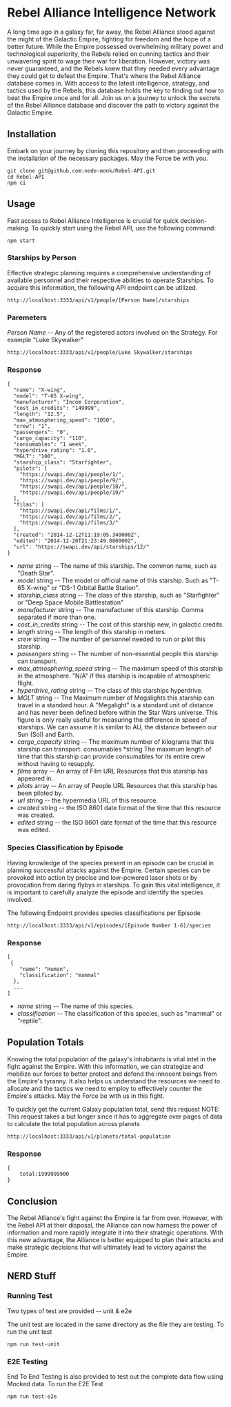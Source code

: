 # Rebel Alliance Intelligence Network

A long time ago in a galaxy far, far away, the Rebel Alliance stood against the might of the Galactic Empire, fighting for freedom and the hope of a better future. While the Empire possessed overwhelming military power and technological superiority, the Rebels relied on cunning tactics and their unwavering spirit to wage their war for liberation. However, victory was never guaranteed, and the Rebels knew that they needed every advantage they could get to defeat the Empire. That's where the Rebel Alliance database comes in. With access to the latest intelligence, strategy, and tactics used by the Rebels, this database holds the key to finding out how to beat the Empire once and for all. Join us on a journey to unlock the secrets of the Rebel Alliance database and discover the path to victory against the Galactic Empire.

## Installation

Embark on your journey by cloning this repository and then proceeding with the installation of the necessary packages. May the Force be with you.

```
git clone git@github.com:node-monk/Rebel-API.git
cd Rebel-API
npm ci
```

## Usage

Fast access to Rebel Alliance Intelligence is crucial for quick decision-making. To quickly start using the Rebel API, use the following command:

```
npm start
```

### Starships by Person

Effective strategic planning requires a comprehensive understanding of available personnel and their respective abilities to operate Starships. To acquire this information, the following API endpoint can be utilized.

```
http://localhost:3333/api/v1/people/[Person Name]/starships
```

### Paremeters

_Person Name_ -- Any of the registered actors involved on the Strategy. For example "Luke Skywalker"

```
http://localhost:3333/api/v1/people/Luke Skywalker/starships
```

### Response

```
{
  "name": "X-wing",
  "model": "T-65 X-wing",
  "manufacturer": "Incom Corporation",
  "cost_in_credits": "149999",
  "length": "12.5",
  "max_atmosphering_speed": "1050",
  "crew": "1",
  "passengers": "0",
  "cargo_capacity": "110",
  "consumables": "1 week",
  "hyperdrive_rating": "1.0",
  "MGLT": "100",
  "starship_class": "Starfighter",
  "pilots": [
    "https://swapi.dev/api/people/1/",
    "https://swapi.dev/api/people/9/",
    "https://swapi.dev/api/people/18/",
    "https://swapi.dev/api/people/19/"
  ],
  "films": [
    "https://swapi.dev/api/films/1/",
    "https://swapi.dev/api/films/2/",
    "https://swapi.dev/api/films/3/"
  ],
  "created": "2014-12-12T11:19:05.340000Z",
  "edited": "2014-12-20T21:23:49.886000Z",
  "url": "https://swapi.dev/api/starships/12/"
}
```

- _name_ string -- The name of this starship. The common name, such as "Death Star".
- _model_ string -- The model or official name of this starship. Such as "T-65 X-wing" or "DS-1 Orbital Battle Station".
- _starship_class_ string -- The class of this starship, such as "Starfighter" or "Deep Space Mobile Battlestation"
- _manufacturer_ string -- The manufacturer of this starship. Comma separated if more than one.
- _cost_in_credits_ string -- The cost of this starship new, in galactic credits.
- _length_ string -- The length of this starship in meters.
- _crew_ string -- The number of personnel needed to run or pilot this starship.
- _passengers_ string -- The number of non-essential people this starship can transport.
- _max_atmosphering_speed_ string -- The maximum speed of this starship in the atmosphere. "N/A" if this starship is incapable of atmospheric flight.
- _hyperdrive_rating_ string -- The class of this starships hyperdrive.
- _MGLT_ string -- The Maximum number of Megalights this starship can travel in a standard hour. A "Megalight" is a standard unit of distance and has never been defined before within the Star Wars universe. This figure is only really useful for measuring the difference in speed of starships. We can assume it is similar to AU, the distance between our Sun (Sol) and Earth.
- _cargo_capacity_ string -- The maximum number of kilograms that this starship can transport.
  consumables \*string
  The maximum length of time that this starship can provide consumables for its entire crew without having to resupply.
- _films_ array -- An array of Film URL Resources that this starship has appeared in.
- _pilots_ array -- An array of People URL Resources that this starship has been piloted by.
- _url_ string -- the hypermedia URL of this resource.
- _created_ string -- the ISO 8601 date format of the time that this resource was created.
- _edited_ string -- the ISO 8601 date format of the time that this resource was edited.

### Species Classification by Episode

Having knowledge of the species present in an episode can be crucial in planning successful attacks against the Empire. Certain species can be provoked into action by precise and low-powered laser shots or by provocation from daring flybys in starships. To gain this vital intelligence, it is important to carefully analyze the episode and identify the species involved.

The following Endpoint provides species classifications per Episode

```
http://localhost:3333/api/v1/episodes/[Episode Number 1-6]/species
```

### Response

```
[
 {
    "name": "Human",
    "classification": "mammal"
  },
  ...
]
```

- _name_ string -- The name of this species.
- _classification_ -- The classification of this species, such as "mammal" or "reptile".

## Population Totals

Knowing the total population of the galaxy's inhabitants is vital intel in the fight against the Empire. With this information, we can strategize and mobilize our forces to better protect and defend the innocent beings from the Empire's tyranny. It also helps us understand the resources we need to allocate and the tactics we need to employ to effectively counter the Empire's attacks. May the Force be with us in this fight.

To quickly get the current Galaxy population total, send this request
NOTE: This request takes a but longer since it has to aggregate over pages of data to calculate the total population across planets

```
http://localhost:3333/api/v1/planets/total-population
```

### Response

```
{
    total:1999999900
}
```

## Conclusion

The Rebel Alliance's fight against the Empire is far from over. However, with the Rebel API at their disposal, the Alliance can now harness the power of information and more rapidly integrate it into their strategic operations. With this new advantage, the Alliance is better equipped to plan their attacks and make strategic decisions that will ultimately lead to victory against the Empire.

## NERD Stuff

### Running Test

Two types of test are provided -- unit & e2e

The unit test are located in the same directory as the file they are testing. To run the unit test

```
npm run test-unit
```

### E2E Testing

End To End Testing is also provided to test out the
complete data flow using Mocked data. To run the E2E Test

```
npm run test-e2e
```
